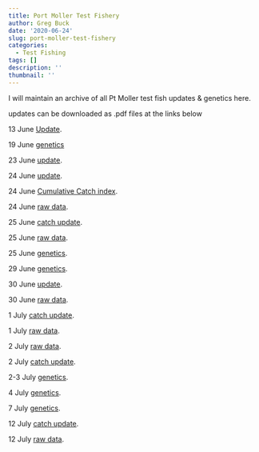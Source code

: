 ```yaml
---
title: Port Moller Test Fishery
author: Greg Buck
date: '2020-06-24'
slug: port-moller-test-fishery
categories:
  - Test Fishing
tags: []
description: ''
thumbnail: ''
---
```



I will maintain an archive of all Pt Moller test fish updates & genetics here.

updates can be downloaded as .pdf files at the links below

13 June [Update](/CatchUpdateJune13.pdf).

19 June [genetics](/PMgeneticsinseasonJune19.pdf)

23 June [update](/CatchUpdate_June23.pdf).

24 June [update](/CatchUpdateJune24.pdf).

24 June [Cumulative Catch index](/CumulativeCatchIndexTable.pdf).

24 June [raw data](/PortMollerTF_RawDataJune24.pdf).

25 June [catch update](/CatchUpdateJune25.pdf).

25 June [raw data](/PortMollerTF_RawDataJune25.pdf).

25 June [genetics](/PMgeneticsinseason25June.pdf).

29 June [genetics](PMgeneticsinseason29June.pdf).

30 June [update](/CatchUpdateJune30.pdf).

30 June [raw data](/PortMollerTF_RawDataJune30.pdf).

1 July [catch update](/CatchUpdateJuly1.pdf).

1 July [raw data](/PortMollerTF_RawData1July.pdf).

2 July [raw data](/PortMollerTF_RawDataJuly2.pdf).

2 July [catch update](/CatchUpdateJuly2.pdf).

2-3 July [genetics](/PMgeneticsinseason2and3july.pdf).

4 July [genetics](/PMgeneticsinseason4july.pdf).

7 July [genetics](/PMgeneticsinseason7july.pdf).

12 July [catch update](/CatchUpdateJuly12.pdf).

12 July [raw data](/PortMollerTF_RawDataJuly12.pdf).

